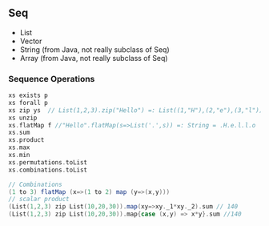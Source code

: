 ## Seq
* List
* Vector
* String (from Java, not really subclass of Seq)
* Array (from Java, not really subclass of Seq)

### Sequence Operations
```scala
xs exists p
xs forall p
xs zip ys  // List(1,2,3).zip("Hello") =: List((1,"H"),(2,"e"),(3,"l"))
xs unzip
xs.flatMap f //"Hello".flatMap(s=>List('.',s)) =: String = .H.e.l.l.o
xs.sum
xs.product
xs.max
xs.min
xs.permutations.toList
xs.combinations.toList

// Combinations
(1 to 3) flatMap (x=>(1 to 2) map (y=>(x,y)))
// scalar product
(List(1,2,3) zip List(10,20,30)).map(xy=>xy._1*xy._2).sum // 140
(List(1,2,3) zip List(10,20,30)).map{case (x,y) => x*y}.sum //140
```
